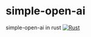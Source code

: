 # simple-open-ai
simple-open-ai in rust
[![Rust](https://github.com/Shahrooze/simple-open-ai/actions/workflows/rust.yml/badge.svg)](https://github.com/Shahrooze/simple-open-ai/actions/workflows/rust.yml)
